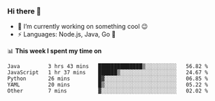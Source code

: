 ### Hi there 👋

<!--
**nodejh/nodejh** is a ✨ _special_ ✨ repository because its `README.md` (this file) appears on your GitHub profile.

Here are some ideas to get you started:

- 🔭 I’m currently working on ...
- 🌱 I’m currently learning ...
- 👯 I’m looking to collaborate on ...
- 🤔 I’m looking for help with ...
- 💬 Ask me about ...
- 📫 How to reach me: ...
- 😄 Pronouns: ...
- ⚡ Fun fact: ...
-->

- 🔭 I’m currently working on something cool :wink:
- ⚡ Languages: Node.js, Java, Go :thought_balloon:

📊 **This week I spent my time on**

<!--START_SECTION:waka-->
```text
Java         3 hrs 43 mins   ██████████████▒░░░░░░░░░░   56.82 % 
JavaScript   1 hr 37 mins    ██████▒░░░░░░░░░░░░░░░░░░   24.67 % 
Python       26 mins         █▓░░░░░░░░░░░░░░░░░░░░░░░   06.85 % 
YAML         20 mins         █▒░░░░░░░░░░░░░░░░░░░░░░░   05.22 % 
Other        7 mins          ▓░░░░░░░░░░░░░░░░░░░░░░░░   02.02 % 
```
<!--END_SECTION:waka-->


<!--
:traffic_light: **Visitors**

![visitors](https://visitor-badge.glitch.me/badge?page_id=nodejh.nodejh)
-->
